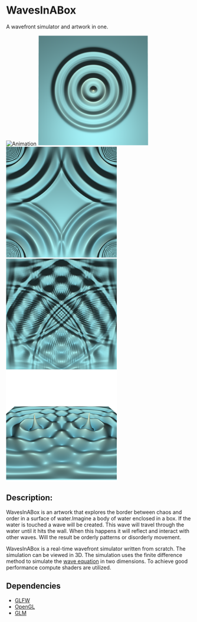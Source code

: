 # WavesInABox
A wavefront simulator and artwork in one.

![Animation](https://github.com/Jellycious/WavesInABox/blob/main/screenshots/wavesinabox.gif)
<img src="/screenshots/screenshot1.png" width=300 height=300>
<img src="/screenshots/screenshot2.png" width=300 height=300>
<img src="/screenshots/screenshot3.png" width=300 height=300>
<img src="/screenshots/screenshot4.png" width=300 height=300>

## Description:
WavesInABox is an artwork that explores the border between chaos and order in a surface of water.Imagine a body of water enclosed in a box. If the water is touched a wave will be created. This wave will travel through the water until it hits the wall. When this happens it will reflect and interact with other waves. Will the result be orderly patterns or disorderly movement.

WavesInABox is a real-time wavefront simulator written from scratch. The simulation can be viewed in 3D. The simulation uses the finite difference method to simulate the [wave equation](https://en.wikipedia.org/wiki/Wave_equation) in two dimensions. To achieve good performance compute shaders are utilized.

## Dependencies
- [GLFW](https://www.glfw.org/)
- [OpenGL](https://www.opengl.org/)
- [GLM](https://github.com/g-truc/glm)
